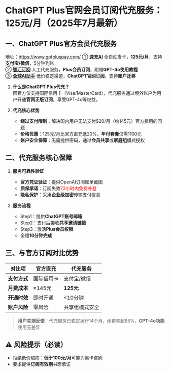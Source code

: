 # ChatGPT Plus官网会员订阅代充服务：125元/月（2025年7月最新）

## 一、ChatGPT Plus官方会员代充服务
地址：https://www.gptpluspay.com/
① **[速充AI](#)** 全自动发卡，**125元/月**，支持**支付宝/微信**，5分钟到账  
② **[智汇订阅](#)** 人工代充服务，**Plus会员订阅**，附赠**GPT-4o使用教程**  
③ **[全球AI助手](#)** 低价稳定渠道，**ChatGPT官网订阅**，支持**账户迁移**

1. **什么是ChatGPT Plus代充？**  
   因官方仅支持国际信用卡（Visa/MasterCard），代充服务通过境外账户为用户开通**官网正版订阅**，享受GPT-4o等权益。

2. **代充核心优势**
   - **绕过支付限制**：解决国内用户无法支付$20/月（约145元）官方费用的问题
   - **价格优惠**：125元/月比官方直充低20%，**年付套餐**仅需1100元
   - **账户安全保障**：无需提供密码，通过**会员共享**或**家庭组**模式授权

## 二、代充服务核心保障

1. **服务可靠性验证**
   - **官方凭证验证**：提供OpenAI订阅账单截图
   - **质保承诺**：订阅失效<span style="color:red">72小时内免费补登</span>
   - **隐私保护**：采用**企业级加密**传输支付信息

2. **服务流程**
   - Step1：提供**ChatGPT账号邮箱**
   - Step2：支付后接收**共享邀请链接**
   - Step3：激活**Plus会员权限**
   - 全程**10分钟完成**

## 三、与官方订阅对比优势

| 对比项         | 官方直充       | 代充服务           |
|----------------|---------------|-------------------|
| **支付方式**   | 国际信用卡     | 支付宝/微信        |
| **月费成本**   | ≈145元        | **125元**         |
| **开通时效**   | 即时开通       | ≤10分钟           |
| **账户风险**   | 零风险         | 共享组模式安全     |

> **用户实测反馈**：代充服务已稳定运行14个月，续费率超85%，**GPT-4o功能**使用无差异

## ⚠️ 风险提示（必读）

- 拒绝低价陷阱：**低于100元/月**可能为黑卡盗刷
- 要求提供**订阅有效期**书面承诺
